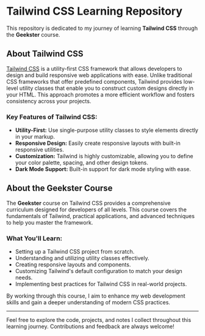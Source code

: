 # Tailwind CSS Learning Repository

This repository is dedicated to my journey of learning **Tailwind CSS** through the **Geekster** course. 

## About Tailwind CSS

[Tailwind CSS](https://tailwindcss.com/) is a utility-first CSS framework that allows developers to design and build responsive web applications with ease. Unlike traditional CSS frameworks that offer predefined components, Tailwind provides low-level utility classes that enable you to construct custom designs directly in your HTML. This approach promotes a more efficient workflow and fosters consistency across your projects.

### Key Features of Tailwind CSS:
- **Utility-First:** Use single-purpose utility classes to style elements directly in your markup.
- **Responsive Design:** Easily create responsive layouts with built-in responsive utilities.
- **Customization:** Tailwind is highly customizable, allowing you to define your color palette, spacing, and other design tokens.
- **Dark Mode Support:** Built-in support for dark mode styling with ease.

## About the Geekster Course

The **Geekster** course on Tailwind CSS provides a comprehensive curriculum designed for developers of all levels. This course covers the fundamentals of Tailwind, practical applications, and advanced techniques to help you master the framework. 

### What You'll Learn:
- Setting up a Tailwind CSS project from scratch.
- Understanding and utilizing utility classes effectively.
- Creating responsive layouts and components.
- Customizing Tailwind's default configuration to match your design needs.
- Implementing best practices for Tailwind CSS in real-world projects.

By working through this course, I aim to enhance my web development skills and gain a deeper understanding of modern CSS practices.

---

Feel free to explore the code, projects, and notes I collect throughout this learning journey. Contributions and feedback are always welcome!
